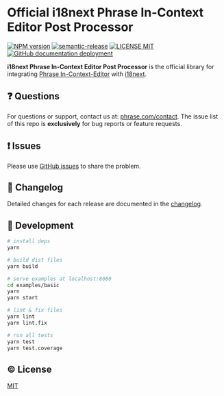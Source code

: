 # Official i18next Phrase In-Context Editor Post Processor

[![NPM version](https://img.shields.io/npm/v/i18next-phrase-in-context-editor-post-processor)](https://www.npmjs.com/package/i18next-phrase-in-context-editor-post-processor)
[![semantic-release](https://img.shields.io/badge/%20%20%F0%9F%93%A6%F0%9F%9A%80-semantic--release-e10079.svg)](https://github.com/semantic-release/semantic-release)
[![LICENSE MIT](https://img.shields.io/github/license/phrase/i18next-phrase-in-context-editor-post-processor)](https://github.com/phrase/i18next-phrase-in-context-editor-post-processor/blob/master/LICENSE)
[![GitHub documentation deployment](https://img.shields.io/github/deployments/phrase/i18next-phrase-in-context-editor-post-processor/github-pages?label=docs-deploy)](https://github.com/phrase/i18next-phrase-in-context-editor-post-processor/deployments?environment=github-pages)

**i18next Phrase In-Context Editor Post Processor** is the official library for integrating [Phrase In-Context-Editor](https://help.phrase.com/help/translate-directly-on-your-website) with [i18next](https://www.i18next.com/).

## :question: Questions

For questions or support, contact us at: [phrase.com/contact](https://phrase.com/contact). The issue list of this repo is **exclusively** for bug reports or feature requests.

## :exclamation: Issues

Please use [GitHub issues](https://github.com/phrase/i18next-phrase-in-context-editor-post-processor/issues) to share the problem.

## :memo: Changelog

Detailed changes for each release are documented in the [changelog](https://github.com/phrase/i18next-phrase-in-context-editor-post-processor/blob/master/CHANGELOG.md).

## :hammer: Development

``` bash
# install deps
yarn

# build dist files
yarn build

# serve examples at localhost:8080
cd examples/basic
yarn
yarn start

# lint & fix files
yarn lint
yarn lint.fix

# run all tests
yarn test
yarn test.coverage
```

## :copyright: License

[MIT](http://opensource.org/licenses/MIT)
